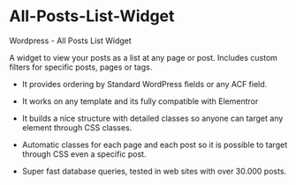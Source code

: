 # All-Posts-List-Widget
Wordpress - All Posts List Widget

A widget to view your posts as a list at any page or post. 
Includes custom filters for specific posts, pages or tags.

- It provides ordering by Standard WordPress fields or any ACF field.

- It works on any template and its fully compatible with Elementror

- It builds a nice structure with detailed classes so anyone can target any element through CSS classes.

- Automatic classes for each page and each post so it is possible to target through CSS even a specific post.

- Super fast database queries, tested in web sites with over 30.000 posts.
